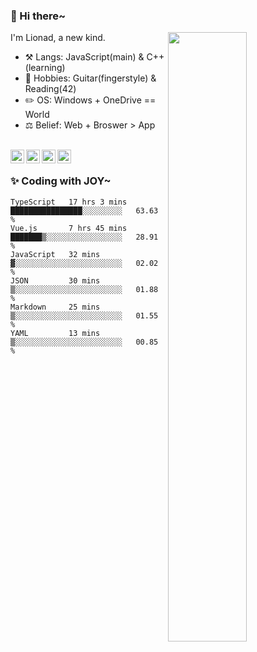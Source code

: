 ### 👋 Hi there~

[<img align="right" width="50%" src="https://github-readme-stats.vercel.app/api?username=Lionad-Morotar&show_icons=true">](https://metrics.lecoq.io/Lionad-Morotar?template=classic)

I'm Lionad, a new kind.

- ⚒️ Langs: JavaScript(main) & C++(learning)
- 🎨 Hobbies: Guitar(fingerstyle) & Reading(42)
- ✏️ OS: Windows + OneDrive == World
- ⚖️ Belief: Web + Broswer > App

<br />

<a href="https://www.lionad.art">
  <img align="left" alt="lionad-art" width="22px" src="https://cdn.jsdelivr.net/npm/simple-icons@3.1.0/icons/wordpress.svg" />
</a>
<a href="#1806234223">
  <img align="left" alt="1806234223" width="22px" src="https://cdn.jsdelivr.net/npm/simple-icons@3.1.0/icons/tencentqq.svg" />
</a>
<a href="https://www.zhihu.com/people/Lionad">
  <img align="left" alt="132yse" width="22px" src="https://cdn.jsdelivr.net/npm/simple-icons@3.1.0/icons/zhihu.svg" />
</a>
<a href="https://github.com/Lionad-Morotar">
  <img align="left" alt="yisar" width="22px" src="https://cdn.jsdelivr.net/npm/simple-icons@3.1.0/icons/github.svg" />
</a>

<br />

### ✨ Coding with JOY~

<!--START_SECTION:waka-->

```text
TypeScript   17 hrs 3 mins   ████████████████░░░░░░░░░   63.63 %
Vue.js       7 hrs 45 mins   ███████▒░░░░░░░░░░░░░░░░░   28.91 %
JavaScript   32 mins         ▓░░░░░░░░░░░░░░░░░░░░░░░░   02.02 %
JSON         30 mins         ▒░░░░░░░░░░░░░░░░░░░░░░░░   01.88 %
Markdown     25 mins         ▒░░░░░░░░░░░░░░░░░░░░░░░░   01.55 %
YAML         13 mins         ▒░░░░░░░░░░░░░░░░░░░░░░░░   00.85 %
```

<!--END_SECTION:waka-->
